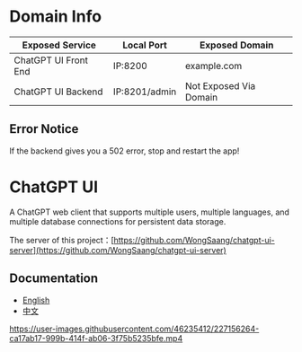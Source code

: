 # Domain Info

| Exposed Service      | Local Port | Exposed Domain      |
|----------------------|------------|---------------------|
| ChatGPT UI Front End | IP:8200    | example.com         |
| ChatGPT UI Backend   | IP:8201/admin    | Not Exposed Via Domain|

## Error Notice

If the backend gives you a 502 error, stop and restart the app!

# ChatGPT UI

A ChatGPT web client that supports multiple users, multiple languages, and multiple database connections for persistent data storage.

The server of this project：[https://github.com/WongSaang/chatgpt-ui-server](https://github.com/WongSaang/chatgpt-ui-server)

## Documentation
- [English](https://wongsaang.github.io/chatgpt-ui/)
- [中文](https://wongsaang.github.io/chatgpt-ui/zh/)


https://user-images.githubusercontent.com/46235412/227156264-ca17ab17-999b-414f-ab06-3f75b5235bfe.mp4

